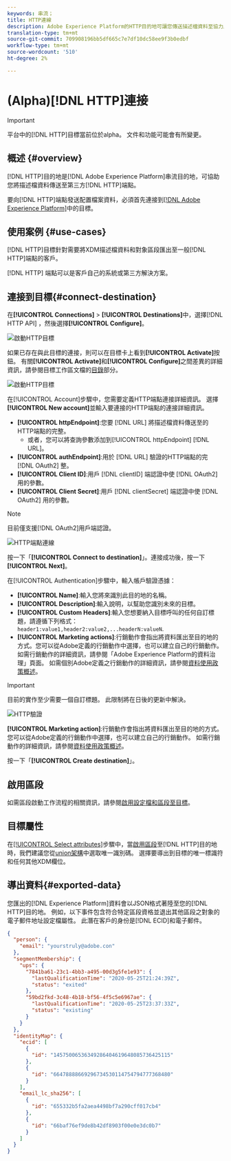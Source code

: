```yaml
---
keywords: 串流；
title: HTTP連線
description: Adobe Experience Platform的HTTP目的地可讓您傳送描述檔資料至協力廠商的HTTP端點。
translation-type: tm+mt
source-git-commit: 709908196bb5df665c7e7df10dc58ee9f3b0edbf
workflow-type: tm+mt
source-wordcount: '510'
ht-degree: 2%

---
```



# (Alpha)[!DNL HTTP]連接

>[!IMPORTANT]
>
>平台中的[!DNL HTTP]目標當前位於alpha。 文件和功能可能會有所變更。

## 概述 {#overview}

[!DNL HTTP]目的地是[!DNL Adobe Experience Platform]串流目的地，可協助您將描述檔資料傳送至第三方[!DNL HTTP]端點。

要向[!DNL HTTP]端點發送配置檔案資料，必須首先連接到[[!DNL Adobe Experience Platform]](#connect-destination)中的目標。

## 使用案例 {#use-cases}

[!DNL HTTP]目標針對需要將XDM描述檔資料和對象區段匯出至一般[!DNL HTTP]端點的客戶。

[!DNL HTTP] 端點可以是客戶自己的系統或第三方解決方案。

## 連接到目標{#connect-destination}

在&#x200B;**[!UICONTROL Connections]** > **[!UICONTROL Destinations]**&#x200B;中，選擇[!DNL HTTP API] ，然後選擇&#x200B;**[!UICONTROL Configure]**。

![啟動HTTP目標](../assets/catalog/http/activate.png)

如果已存在與此目標的連接，則可以在目標卡上看到&#x200B;**[!UICONTROL Activate]**&#x200B;按鈕。 有關&#x200B;**[!UICONTROL Activate]**&#x200B;和&#x200B;**[!UICONTROL Configure]**&#x200B;之間差異的詳細資訊，請參閱目標工作區文檔的[目錄](../ui/destinations-workspace.md#catalog)部分。

![啟動HTTP目標](../assets/catalog/http/connect.png)

在[!UICONTROL Account]步驟中，您需要定義HTTP端點連接詳細資訊。 選擇&#x200B;**[!UICONTROL New account]**&#x200B;並輸入要連接的HTTP端點的連接詳細資訊。
- **[!UICONTROL httpEndpoint]**:您要 [!DNL URL] 將描述檔資料傳送至的HTTP端點的完整。
   - 或者，您可以將查詢參數添加到[!UICONTROL httpEndpoint] [!DNL URL]。
- **[!UICONTROL authEndpoint]**:用於 [!DNL URL] 驗證的HTTP端點的完 [!DNL OAuth2] 整。
- **[!UICONTROL Client ID]**:用戶 [!DNL clientID] 端認證中使 [!DNL OAuth2] 用的參數。
- **[!UICONTROL Client Secret]**:用戶 [!DNL clientSecret] 端認證中使 [!DNL OAuth2] 用的參數。

>[!NOTE]
>
>目前僅支援[!DNL OAuth2]用戶端認證。

![HTTP端點連線](../assets/catalog/http/connect.png)

按一下「**[!UICONTROL Connect to destination]**」。連接成功後，按一下&#x200B;**[!UICONTROL Next]**。

在[!UICONTROL Authentication]步驟中，輸入帳戶驗證憑據：
- **[!UICONTROL Name]**:輸入您將來識別此目的地的名稱。
- **[!UICONTROL Description]**:輸入說明，以幫助您識別未來的目標。
- **[!UICONTROL Custom Headers]**:輸入您想要納入目標呼叫的任何自訂標題，請遵循下列格式： `header1:value1,header2:value2,...headerN:valueN`.
- **[!UICONTROL Marketing actions]**:行銷動作會指出將資料匯出至目的地的方式。您可以從Adobe定義的行銷動作中選擇，也可以建立自己的行銷動作。 如需行銷動作的詳細資訊，請參閱「Adobe Experience Platform的資料治理」頁面。 [](/help/data-governance/policies/overview.md)如需個別Adobe定義之行銷動作的詳細資訊，請參閱[資料使用政策概述](/help/data-governance/policies/overview.md)。

>[!IMPORTANT]
>
>目前的實作至少需要一個自訂標題。 此限制將在日後的更新中解決。

![HTTP驗證](../assets/catalog/http/authenticate.png)

**[!UICONTROL Marketing action]**:行銷動作會指出將資料匯出至目的地的方式。您可以從Adobe定義的行銷動作中選擇，也可以建立自己的行銷動作。 如需行銷動作的詳細資訊，請參閱[資料使用政策概述](../../data-governance/policies/overview.md)。

按一下「**[!UICONTROL Create destination]**」。

## 啟用區段

如需區段啟動工作流程的相關資訊，請參閱[啟用設定檔和區段至目標](../ui/activate-destinations.md#select-attributes)。

## 目標屬性

在[[!UICONTROL Select attributes]](../ui/activate-destinations.md#select-attributes)步驟中，當[啟用區段](../ui/activate-destinations.md)至[!DNL HTTP]目的地時，我們建議您從[union架構](../../profile/home.md#profile-fragments-and-union-schemas)中選取唯一識別碼。 選擇要導出到目標的唯一標識符和任何其他XDM欄位。

## 導出資料{#exported-data}

您匯出的[!DNL Experience Platform]資料會以JSON格式著陸至您的[!DNL HTTP]目的地。 例如，以下事件包含符合特定區段資格並退出其他區段之對象的電子郵件地址設定檔屬性。 此潛在客戶的身份是[!DNL ECID]和電子郵件。

```json
{
  "person": {
    "email": "yourstruly@adobe.con"
  },
  "segmentMembership": {
    "ups": {
      "7841ba61-23c1-4bb3-a495-00d3g5fe1e93": {
        "lastQualificationTime": "2020-05-25T21:24:39Z",
        "status": "exited"
      },
      "59bd2fkd-3c48-4b18-bf56-4f5c5e6967ae": {
        "lastQualificationTime": "2020-05-25T23:37:33Z",
        "status": "existing"
      }
    }
  },
  "identityMap": {
    "ecid": [
      {
        "id": "14575006536349286404619648085736425115"
      },
      {
        "id": "66478888669296734530114754794777368480"
      }
    ],
    "email_lc_sha256": [
      {
        "id": "655332b5fa2aea4498bf7a290cff017cb4"
      },
      {
        "id": "66baf76ef9de8b42df8903f00e0e3dc0b7"
      }
    ]
  }
}
```
